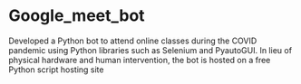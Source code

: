 # Google_meet_bot
Developed a Python bot to attend online classes during the COVID pandemic using Python libraries such as Selenium and PyautoGUI. In lieu of physical hardware and human intervention, the bot is hosted on a free Python script hosting site

